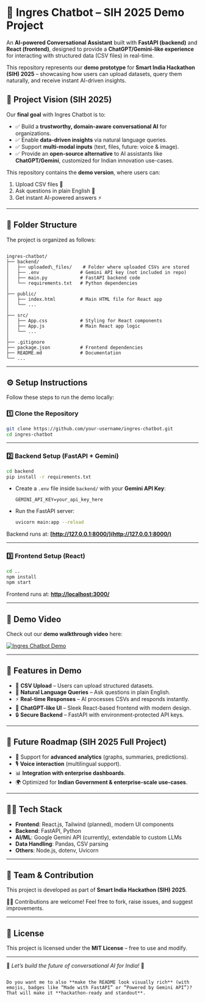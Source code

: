 # 🚀 Ingres Chatbot – SIH 2025 Demo Project

An **AI-powered Conversational Assistant** built with **FastAPI (backend)** and **React (frontend)**, designed to provide a **ChatGPT/Gemini-like experience** for interacting with structured data (CSV files) in real-time.  

This repository represents our **demo prototype** for **Smart India Hackathon (SIH) 2025** – showcasing how users can upload datasets, query them naturally, and receive instant AI-driven insights.  


## 🎯 Project Vision (SIH 2025)

Our **final goal** with Ingres Chatbot is to:  

- ✅ Build a **trustworthy, domain-aware conversational AI** for organizations.  
- ✅ Enable **data-driven insights** via natural language queries.  
- ✅ Support **multi-modal inputs** (text, files, future: voice & image).  
- ✅ Provide an **open-source alternative** to AI assistants like **ChatGPT/Gemini**, customized for Indian innovation use-cases.  

This repository contains the **demo version**, where users can:  
1. Upload CSV files 📂  
2. Ask questions in plain English 💬  
3. Get instant AI-powered answers ⚡  

---

## 📂 Folder Structure

The project is organized as follows:

```

ingres-chatbot/
├── backend/
│   ├── uploaded\_files/    # Folder where uploaded CSVs are stored
│   ├── .env               # Gemini API key (not included in repo)
│   ├── main.py            # FastAPI backend code
│   └── requirements.txt   # Python dependencies
│
├── public/
│   ├── index.html         # Main HTML file for React app
│   └── ...
│
├── src/
│   ├── App.css            # Styling for React components
│   ├── App.js             # Main React app logic
│   └── ...
│
├── .gitignore
├── package.json           # Frontend dependencies
├── README.md              # Documentation
└── ...

````

---

## ⚙️ Setup Instructions

Follow these steps to run the demo locally:

### 1️⃣ Clone the Repository
```bash
git clone https://github.com/your-username/ingres-chatbot.git
cd ingres-chatbot
````

---

### 2️⃣ Backend Setup (FastAPI + Gemini)

```bash
cd backend
pip install -r requirements.txt
```

* Create a `.env` file inside `backend/` with your **Gemini API Key**:

  ```
  GEMINI_API_KEY=your_api_key_here
  ```

* Run the FastAPI server:

  ```bash
  uvicorn main:app --reload
  ```

Backend runs at: **[http://127.0.0.1:8000/](http://127.0.0.1:8000/)**

---

### 3️⃣ Frontend Setup (React)

```bash
cd ..
npm install
npm start
```

Frontend runs at: **[http://localhost:3000/](http://localhost:3000/)**

---

## 🎥 Demo Video

Check out our **demo walkthrough video** here:

[![Ingres Chatbot Demo](https://img.youtube.com/vi/YOUR_VIDEO_ID/0.jpg)](https://www.youtube.com/watch?v=YOUR_VIDEO_ID)

---

## 🚀 Features in Demo

* 📂 **CSV Upload** – Users can upload structured datasets.
* 💬 **Natural Language Queries** – Ask questions in plain English.
* ⚡ **Real-time Responses** – AI processes CSVs and responds instantly.
* 🎨 **ChatGPT-like UI** – Sleek React-based frontend with modern design.
* 🔒 **Secure Backend** – FastAPI with environment-protected API keys.

---

## 🔮 Future Roadmap (SIH 2025 Full Project)

* 🧠 Support for **advanced analytics** (graphs, summaries, predictions).
* 🎙️ **Voice interaction** (multilingual support).
* 📊 **Integration with enterprise dashboards**.
* 🌍 Optimized for **Indian Government & enterprise-scale use-cases**.

---

## 👨‍💻 Tech Stack

* **Frontend**: React.js, Tailwind (planned), modern UI components
* **Backend**: FastAPI, Python
* **AI/ML**: Google Gemini API (currently), extendable to custom LLMs
* **Data Handling**: Pandas, CSV parsing
* **Others**: Node.js, dotenv, Uvicorn

---

## 🤝 Team & Contribution

This project is developed as part of **Smart India Hackathon (SIH) 2025**.

👨‍💻 Contributions are welcome! Feel free to fork, raise issues, and suggest improvements.

---

## 📜 License

This project is licensed under the **MIT License** – free to use and modify.

---

🌟 *Let’s build the future of conversational AI for India!* 🌟

```

Do you want me to also **make the README look visually rich** (with emojis, badges like “Made with FastAPI” or “Powered by Gemini API”)? That will make it **hackathon-ready and standout**.

